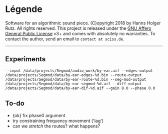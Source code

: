 # Légende

Software for an algorithmic sound piece. (C)opyright 2018 by Hanns Holger Rutz. All rights reserved.
This project is released under the
[GNU Affero General Public License](https://git.iem.at/sciss/Legende/blob/master/LICENSE) v3+ and 
comes with absolutely no warranties.
To contact the author, send an email to `contact at sciss.de`.

--------------

## Experiments

    --input /data/projects/Segmod/audio_work/by-ear.aif --edges-output /data/projects/Segmod/data/by-ear-edges-%d.bin --route-output /data/projects/Segmod/data/by-ear-route-%d.bin --seg-mod-output /data/projects/Segmod/data/by-ear-segmod-%d.aif --diff-output /data/projects/Segmod/data/by-ear-dif-%d.aif --gain 8.0 --phase 0.0

## To-do

- {ok} fix phase0 argument
- try constraining frequency movement ('lag')
- can we _stretch_ the routes? what happens?
